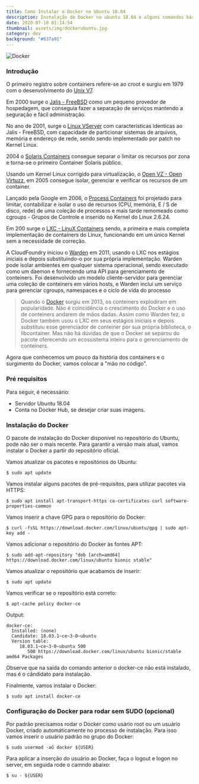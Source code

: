 ```yaml
---
title: Como Instalar o Docker no Ubuntu 18.04
description: Instalação do Docker no ubuntu 18.04 e alguns comandos básicos
date: 2020-07-10 01:14:54
thumbnail: assets/img/dockerubuntu.jpg
category: dev
background: "#637a91"
---
```

![Docker](/assets/img/dockerubuntu.jpg)

### Introdução

O primeiro registro sobre containers refere-se ao croot e surgiu em 1979 com o desenvolvimento do [Unix V7](https://en.wikipedia.org/wiki/Version_7_Unix). 

Em 2000 surge o [Jalis - FreeBSD](https://en.wikipedia.org/wiki/Version_7_Unix) como um pequeno provedor de hospedagem, que conseguia fazer a separação de serviços mantendo a seguração e fácil administração.

No ano de 2001, surge o [Linux VServer](https://en.wikipedia.org/wiki/Linux-VServer) com caracteristicas identicas ao Jalis - FreeBSD, com capacidade de particionar sistemas de arquivos, memória e endereço de rede, sendo sendo implementado por patch no Kernel Linux.

2004 o [Solaris Containers](https://en.wikipedia.org/wiki/Solaris_Containers) consegue separar o limitar os recursos por zona
e torna-se o primeiro Container Solaris público.

Usando um Kernel Linux corrigido para virtualização, o [Open VZ - Open Virtuzz](https://en.wikipedia.org/wiki/Virtuozzo_(company)), em 2005 consegue isolar, gerenciar e verificar os recursos de um container.

Lançado pela Google em 2006, o [Process Containers]() foi projetado para limitar, contabilizar e isolar o uso de recursos (CPU, memória, E / S de disco, rede) de uma coleção de processos e mais tarde remomeado como cgroups - Grupos de Controle e inserido no Kernel do Linux 2.6.24.

Em 200 surge o [LXC - LinuX Containers](https://en.wikipedia.org/wiki/LXC) sendo, a primeira e mais completa
implementação de containers do Linux, funcionando em um único Kernel sem a
necessidade de correção.

A CloudFoundry iniciou o [Warden](https://en.wikipedia.org/wiki/Cloud_Foundry) em 2011, usando o LXC nos estágios iniciais e depois substituindo-o por sua própria implementação. Warden pode isolar ambientes em qualquer sistema operacional, sendo executado como um daemon e fornecendo uma API para gerenciamento de conteiners. Foi desenvolvido um modelo cliente-servidor para gerenciar uma coleção de conteiners em vários hosts, e Warden inclui um serviço para gerenciar cgroups, namespaces e o ciclo de vida do processo

> Quando o [Docker](https://en.wikipedia.org/wiki/Docker_(software)) surgiu em 2013, os conteiners explodiram em popularidade. Não é coincidência o crescimento do Docker e o uso de conteiners andarem de mãos dadas. Assim como Warden fez, o Docker também usou o LXC em seus estágios iniciais e depois substituiu esse gerenciador de conteiner por sua própria biblioteca, o libcontainer. Mas não há dúvidas de que o Docker se separou do pacote oferecendo um ecossistema inteiro para o gerenciamento de conteiners.

Agora que conhecemos um pouco da história dos containers e o surgimento do Docker, vamos colocar a "mão no código".

### Pré requisitos

Para seguir, é necessário:
  - Servidor Ubuntu 18.04
  - Conta no Docker Hub, se desejar criar suas imagens.

### Instalação do Docker

O pacote de instalação do Docker disponível no repositório do Ubuntu, pode não ser o mais recente. Para garantir a versão mais atual, vamos instalar o Docker a partir do repositório oficial.

Vamos atualizar os pacotes e repositórios do Ubuntu:
```
$ sudo apt update
```
Vamos instalar alguns pacotes de pré-requisitos, para utilizar pacotes via HTTPS:
```
$ sudo apt install apt-transport-https ca-certificates curl software-properties-common
```
Vamos inserir a chave GPG para o repositório do Docker:
```
$ curl -fsSL https://download.docker.com/linux/ubuntu/gpg | sudo apt-key add -
```
Vamos adicionar o repositório do Docker às fontes APT:
```
$ sudo add-apt-repository "deb [arch=amd64] https://download.docker.com/linux/ubuntu bionic stable"
```
Vamos atualizar o repositório que acabamos de inserir:
```
$ sudo apt update
```
Vamos verificar se o repositório está correto:
```
$ apt-cache policy docker-ce
```
Output:
```
docker-ce:
  Installed: (none)
  Candidate: 18.03.1~ce~3-0~ubuntu
  Version table:
     18.03.1~ce~3-0~ubuntu 500
        500 https://download.docker.com/linux/ubuntu bionic/stable amd64 Packages
```
Observe que na saída do comando anterior o docker-ce não está instalado, mas é o cândidato para instalação.

Finalmente, vamos instalar o Docker:
```
$ sudo apt install docker-ce
```

### Configuração do Docker para rodar sem SUDO (opcional)

Por padrão precisamos rodar o Docker como usário root ou um usuário Docker, criado automáticamente no processo de instalação. Para isso vamos inserir o usuário padrão no grupo do Docker:
```
$ sudo usermod -aG docker ${USER}
```
Para aplicar a inserção do usuário ao Docker, faça o logout e logon no server, em seguida rode o camndo abaixo:
```
$ su - ${USER}
```